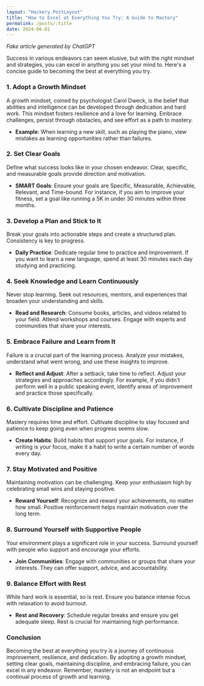 ```yaml
---
layout: "Hackery.PostLayout"
title: "How to Excel at Everything You Try: A Guide to Mastery"
permalink: /posts/:title
date: 2024-06-01
---
```


_Fake article generated by ChatGPT_

Success in various endeavors can seem elusive, but with the right mindset and strategies, you can excel in anything you set your mind to. Here's a concise guide to becoming the best at everything you try.

### 1. **Adopt a Growth Mindset**

A growth mindset, coined by psychologist Carol Dweck, is the belief that abilities and intelligence can be developed through dedication and hard work. This mindset fosters resilience and a love for learning. Embrace challenges, persist through obstacles, and see effort as a path to mastery.

- **Example**: When learning a new skill, such as playing the piano, view mistakes as learning opportunities rather than failures.

### 2. **Set Clear Goals**

Define what success looks like in your chosen endeavor. Clear, specific, and measurable goals provide direction and motivation.

- **SMART Goals**: Ensure your goals are Specific, Measurable, Achievable, Relevant, and Time-bound. For instance, if you aim to improve your fitness, set a goal like running a 5K in under 30 minutes within three months.

### 3. **Develop a Plan and Stick to It**

Break your goals into actionable steps and create a structured plan. Consistency is key to progress.

- **Daily Practice**: Dedicate regular time to practice and improvement. If you want to learn a new language, spend at least 30 minutes each day studying and practicing.

### 4. **Seek Knowledge and Learn Continuously**

Never stop learning. Seek out resources, mentors, and experiences that broaden your understanding and skills.

- **Read and Research**: Consume books, articles, and videos related to your field. Attend workshops and courses. Engage with experts and communities that share your interests.

### 5. **Embrace Failure and Learn from It**

Failure is a crucial part of the learning process. Analyze your mistakes, understand what went wrong, and use these insights to improve.

- **Reflect and Adjust**: After a setback, take time to reflect. Adjust your strategies and approaches accordingly. For example, if you didn't perform well in a public speaking event, identify areas of improvement and practice those specifically.

### 6. **Cultivate Discipline and Patience**

Mastery requires time and effort. Cultivate discipline to stay focused and patience to keep going even when progress seems slow.

- **Create Habits**: Build habits that support your goals. For instance, if writing is your focus, make it a habit to write a certain number of words every day.

### 7. **Stay Motivated and Positive**

Maintaining motivation can be challenging. Keep your enthusiasm high by celebrating small wins and staying positive.

- **Reward Yourself**: Recognize and reward your achievements, no matter how small. Positive reinforcement helps maintain motivation over the long term.

### 8. **Surround Yourself with Supportive People**

Your environment plays a significant role in your success. Surround yourself with people who support and encourage your efforts.

- **Join Communities**: Engage with communities or groups that share your interests. They can offer support, advice, and accountability.

### 9. **Balance Effort with Rest**

While hard work is essential, so is rest. Ensure you balance intense focus with relaxation to avoid burnout.

- **Rest and Recovery**: Schedule regular breaks and ensure you get adequate sleep. Rest is crucial for maintaining high performance.

### Conclusion

Becoming the best at everything you try is a journey of continuous improvement, resilience, and dedication. By adopting a growth mindset, setting clear goals, maintaining discipline, and embracing failure, you can excel in any endeavor. Remember, mastery is not an endpoint but a continual process of growth and learning.
